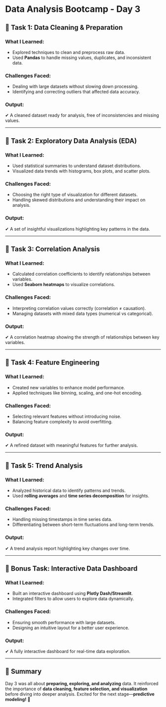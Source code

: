 # Data Analysis Bootcamp - Day 3

## **📖 Task 1: Data Cleaning & Preparation**
### **What I Learned:**
- Explored techniques to clean and preprocess raw data.
- Used **Pandas** to handle missing values, duplicates, and inconsistent data.

### **Challenges Faced:**
- Dealing with large datasets without slowing down processing.
- Identifying and correcting outliers that affected data accuracy.

### **Output:**
✔ A cleaned dataset ready for analysis, free of inconsistencies and missing values.

---

## **📖 Task 2: Exploratory Data Analysis (EDA)**
### **What I Learned:**
- Used statistical summaries to understand dataset distributions.
- Visualized data trends with histograms, box plots, and scatter plots.

### **Challenges Faced:**
- Choosing the right type of visualization for different datasets.
- Handling skewed distributions and understanding their impact on analysis.

### **Output:**
✔ A set of insightful visualizations highlighting key patterns in the data.

---

## **📖 Task 3: Correlation Analysis**
### **What I Learned:**
- Calculated correlation coefficients to identify relationships between variables.
- Used **Seaborn heatmaps** to visualize correlations.

### **Challenges Faced:**
- Interpreting correlation values correctly (correlation ≠ causation).
- Managing datasets with mixed data types (numerical vs categorical).

### **Output:**
✔ A correlation heatmap showing the strength of relationships between key variables.

---

## **📖 Task 4: Feature Engineering**
### **What I Learned:**
- Created new variables to enhance model performance.
- Applied techniques like binning, scaling, and one-hot encoding.

### **Challenges Faced:**
- Selecting relevant features without introducing noise.
- Balancing feature complexity to avoid overfitting.

### **Output:**
✔ A refined dataset with meaningful features for further analysis.

---

## **📖 Task 5: Trend Analysis**
### **What I Learned:**
- Analyzed historical data to identify patterns and trends.
- Used **rolling averages** and **time series decomposition** for insights.

### **Challenges Faced:**
- Handling missing timestamps in time series data.
- Differentiating between short-term fluctuations and long-term trends.

### **Output:**
✔ A trend analysis report highlighting key changes over time.

---

## **📖 Bonus Task: Interactive Data Dashboard**
### **What I Learned:**
- Built an interactive dashboard using **Plotly Dash/Streamlit**.
- Integrated filters to allow users to explore data dynamically.

### **Challenges Faced:**
- Ensuring smooth performance with large datasets.
- Designing an intuitive layout for a better user experience.

### **Output:**
✔ A fully interactive dashboard for real-time data exploration.

---

## **🔔 Summary**
Day 3 was all about **preparing, exploring, and analyzing** data. It reinforced the importance of **data cleaning, feature selection, and visualization** before diving into deeper analysis. Excited for the next stage—**predictive modeling!** 🚀


